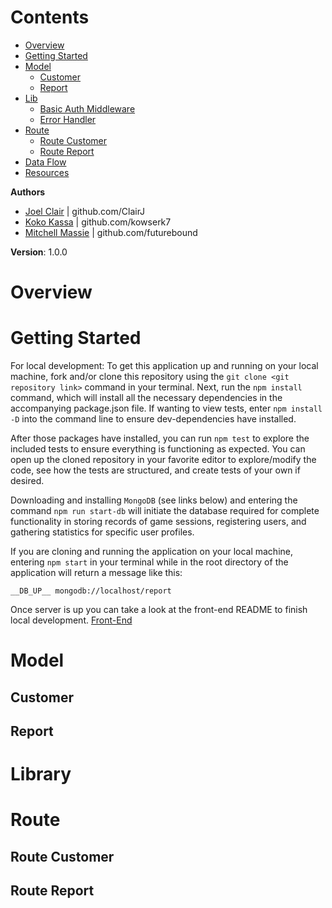 # Contents
* [Overview](#overview)
* [Getting Started](#getting-started)
* [Model](#model)
  - [Customer](#roles)
  - [Report](#user)
* [Lib](#lib) 
  - [Basic Auth Middleware](#basic-auth-middleware)
  - [Error Handler](#error-handler)
* [Route](#route)
  - [Route Customer](#route-auth)
  - [Route Report](#route-profile)
* [Data Flow](#data-flow)
* [Resources](#resources)

**Authors**
* [Joel Clair](https://github.com/ClairJ) | github.com/ClairJ
* [Koko Kassa](https://github.com/kowserk7) | github.com/kowserk7
* [Mitchell Massie](https://github.com/futurebound) | github.com/futurebound

**Version**: 1.0.0


# Overview
# Getting Started
For local development: 
To get this application up and running on your local machine, fork and/or clone this repository using the `git clone <git repository link>` command in your terminal. Next, run the `npm install` command, which will install all the necessary dependencies in the accompanying package.json file. If wanting to view tests, enter `npm install -D` into the command line to ensure dev-dependencies have installed. 

After those packages have installed, you can run `npm test` to explore the included tests to ensure everything is functioning as expected. You can open up the cloned repository in your favorite editor to explore/modify the code, see how the tests are structured, and create tests of your own if desired. 

Downloading and installing `MongoDB` (see links below) and entering the command `npm run start-db` will initiate the database required for complete functionality in storing records of game sessions, registering users, and gathering statistics for specific user profiles.

If you are cloning and running the application on your local machine, entering `npm start` in your terminal while in the root directory of the application will return a message like this:

```__SERVER_UP__ 3000
__DB_UP__ mongodb://localhost/report
```
Once server is up you can take a look at the front-end README to finish local development.
[Front-End](https://github.com/restore-master/front-end/blob/master/README.md)

# Model
## Customer
## Report
# Library
# Route
## Route Customer
## Route Report

